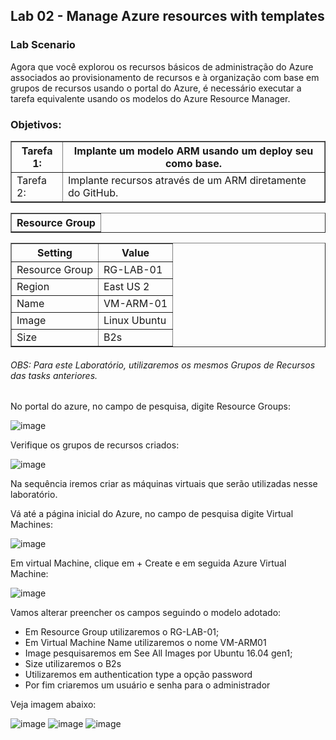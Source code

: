 <h2>Lab 02 - Manage Azure resources with templates</h2> 

<h3>Lab Scenario</h3> 

Agora que você explorou os recursos básicos de administração do Azure associados ao provisionamento de recursos e à organização com base em grupos de recursos usando o portal do Azure, é necessário executar a tarefa equivalente usando os modelos do Azure Resource Manager. 

<h3>Objetivos:</h3>

<table border="1">    
  <tr>
    <th colspan="1">Tarefa 1:</th>  	              
    <th colspan="2">Implante um modelo ARM usando um deploy seu como base.</th>
  </tr>
<td>Tarefa 2:</td>
    <td>Implante recursos através de um ARM diretamente do GitHub.</td>
  </tr>
 </table>
 
 <table border="1">    
  <tr>
    <th colspan="1">Resource Group</th> 
</table>

<table border="1">    
  <tr>
    <th colspan="1">Setting</th>  	              
    <th colspan="2">Value</th>
  </tr>
<td>Resource Group</td>
    <td>RG-LAB-01</td>
  </tr>
  <tr>
    <td>Region </td>
    <td>East US 2</td>
  </tr>
  <td>Name</td>
    <td>VM-ARM-01</td>
  </tr>
  <tr>
    <td>Image</td>
    <td>Linux Ubuntu</td>
  </tr>
  <tr>
    <td>Size</td>
    <td>B2s</td>
  </tr>
 </table>
 <h6><i>OBS: Para este Laboratório, utilizaremos os mesmos Grupos de Recursos das tasks anteriores.</i></h6>

No portal do azure, no campo de pesquisa, digite Resource Groups:

![image](https://user-images.githubusercontent.com/107069287/189681759-ed7d2108-5464-4dee-adb7-0e8985e488db.png)

Verifique os grupos de recursos criados: 

![image](https://user-images.githubusercontent.com/107069287/189683287-171e9d44-c1ac-41d5-a470-d26205a51479.png)

Na sequência iremos criar as máquinas virtuais que serão utilizadas nesse laboratório. 

Vá até a página inicial do Azure, no campo de pesquisa digite Virtual Machines: 

![image](https://user-images.githubusercontent.com/107069287/189683533-ed1bd2aa-d8f8-4074-aed8-9d19583487fd.png)

Em virtual Machine, clique em + Create e em seguida Azure Virtual Machine: 

![image](https://user-images.githubusercontent.com/107069287/189683823-7cb99cb3-2e34-4be3-9747-acdacfb9f58b.png)

Vamos alterar preencher os campos seguindo o modelo adotado: 
- Em Resource Group utilizaremos o RG-LAB-01; 
- Em Virtual Machine Name utilizaremos o nome VM-ARM01
- Image pesquisaremos em See All Images por Ubuntu 16.04 gen1; 
- Size utilizaremos o B2s 
- Utilizaremos em authentication type a opção password
- Por fim criaremos um usuário e senha para o administrador 

Veja imagem abaixo: 

![image](https://user-images.githubusercontent.com/107069287/189685030-75ab7e2d-38cc-4e4b-a5d1-0da692af9f53.png)
![image](https://user-images.githubusercontent.com/107069287/189685095-8a7d8519-f75b-4a05-a76e-acb7943583b2.png)
![image](https://user-images.githubusercontent.com/107069287/189685404-bde9c515-a6ca-40cc-9fac-bf9e3e8e35d0.png)







